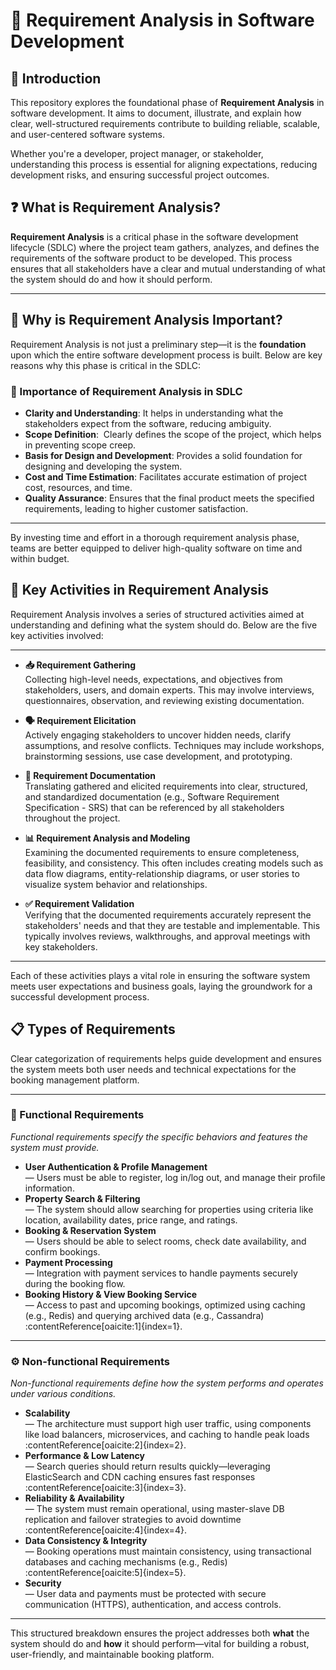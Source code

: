# 📘 Requirement Analysis in Software Development

## 📌 Introduction

This repository explores the foundational phase of **Requirement Analysis** in software development. It aims to document, illustrate, and explain how clear, well-structured requirements contribute to building reliable, scalable, and user-centered software systems.

Whether you're a developer, project manager, or stakeholder, understanding this process is essential for aligning expectations, reducing development risks, and ensuring successful project outcomes.

## ❓ What is Requirement Analysis?

**Requirement Analysis** is a critical phase in the software development lifecycle (SDLC) where the project team gathers, analyzes, and defines the requirements of the software product to be developed. This process ensures that all stakeholders have a clear and mutual understanding of what the system should do and how it should perform.

---
## 🚀 Why is Requirement Analysis Important?

Requirement Analysis is not just a preliminary step—it is the **foundation** upon which the entire software development process is built. Below are key reasons why this phase is critical in the SDLC:

### 🧠 Importance of Requirement Analysis in SDLC

- **Clarity and Understanding**: It helps in understanding what the stakeholders expect from the software, reducing ambiguity.
- **Scope Definition**:  Clearly defines the scope of the project, which helps in preventing scope creep.
- **Basis for Design and Development**: Provides a solid foundation for designing and developing the system.
- **Cost and Time Estimation**: Facilitates accurate estimation of project cost, resources, and time.
- **Quality Assurance**: Ensures that the final product meets the specified requirements, leading to higher customer satisfaction.

---

By investing time and effort in a thorough requirement analysis phase, teams are better equipped to deliver high-quality software on time and within budget.

## 🧩 Key Activities in Requirement Analysis

Requirement Analysis involves a series of structured activities aimed at understanding and defining what the system should do. Below are the five key activities involved:

---

- **📥 Requirement Gathering**  
  Collecting high-level needs, expectations, and objectives from stakeholders, users, and domain experts. This may involve interviews, questionnaires, observation, and reviewing existing documentation.

- **🗣️ Requirement Elicitation**  
  Actively engaging stakeholders to uncover hidden needs, clarify assumptions, and resolve conflicts. Techniques may include workshops, brainstorming sessions, use case development, and prototyping.

- **📝 Requirement Documentation**  
  Translating gathered and elicited requirements into clear, structured, and standardized documentation (e.g., Software Requirement Specification - SRS) that can be referenced by all stakeholders throughout the project.

- **📊 Requirement Analysis and Modeling**  
  Examining the documented requirements to ensure completeness, feasibility, and consistency. This often includes creating models such as data flow diagrams, entity-relationship diagrams, or user stories to visualize system behavior and relationships.

- **✅ Requirement Validation**  
  Verifying that the documented requirements accurately represent the stakeholders' needs and that they are testable and implementable. This typically involves reviews, walkthroughs, and approval meetings with key stakeholders.

---

Each of these activities plays a vital role in ensuring the software system meets user expectations and business goals, laying the groundwork for a successful development process.

## 📋 Types of Requirements

Clear categorization of requirements helps guide development and ensures the system meets both user needs and technical expectations for the booking management platform.

---

### 🚧 Functional Requirements

*Functional requirements specify the specific behaviors and features the system must provide.*

- **User Authentication & Profile Management**  
  — Users must be able to register, log in/log out, and manage their profile information.  
- **Property Search & Filtering**  
  — The system should allow searching for properties using criteria like location, availability dates, price range, and ratings.  
- **Booking & Reservation System**  
  — Users should be able to select rooms, check date availability, and confirm bookings.  
- **Payment Processing**  
  — Integration with payment services to handle payments securely during the booking flow.  
- **Booking History & View Booking Service**  
  — Access to past and upcoming bookings, optimized using caching (e.g., Redis) and querying archived data (e.g., Cassandra) :contentReference[oaicite:1]{index=1}.

---

### ⚙️ Non-functional Requirements

*Non-functional requirements define how the system performs and operates under various conditions.*

- **Scalability**  
  — The architecture must support high user traffic, using components like load balancers, microservices, and caching to handle peak loads :contentReference[oaicite:2]{index=2}.  
- **Performance & Low Latency**  
  — Search queries should return results quickly—leveraging ElasticSearch and CDN caching ensures fast responses :contentReference[oaicite:3]{index=3}.  
- **Reliability & Availability**  
  — The system must remain operational, using master-slave DB replication and failover strategies to avoid downtime :contentReference[oaicite:4]{index=4}.  
- **Data Consistency & Integrity**  
  — Booking operations must maintain consistency, using transactional databases and caching mechanisms (e.g., Redis) :contentReference[oaicite:5]{index=5}.  
- **Security**  
  — User data and payments must be protected with secure communication (HTTPS), authentication, and access controls.

---

This structured breakdown ensures the project addresses both **what** the system should do and **how** it should perform—vital for building a robust, user-friendly, and maintainable booking platform.
